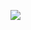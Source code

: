 ![](https://github-readme-stats.vercel.app/api?username=devnoname120&include_all_commits=true&show_icons=true&hide=contribs)
